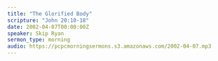```yaml
---
title: "The Glorified Body"
scripture: "John 20:10-18"
date: 2002-04-07T00:00:00Z
speaker: Skip Ryan
sermon_type: morning
audio: https://pcpcmorningsermons.s3.amazonaws.com/2002-04-07.mp3 
---
```



